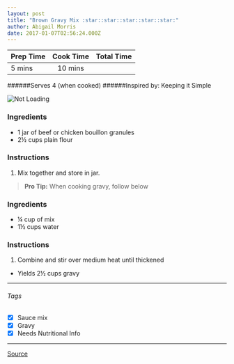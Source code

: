 ```yaml
---
layout: post
title: "Brown Gravy Mix :star::star::star::star::star:"
author: Abigail Morris
date: 2017-01-07T02:56:24.000Z
---
```


| Prep Time  | Cook Time    | Total Time  |
| ---------- |:------------:| -----------:|
| 5 mins    | 10 mins      |     |


######Serves 4 (when cooked)
######Inspired by: Keeping it Simple

![Not Loading](http://i.imgur.com/xBG0n3W.png)

### Ingredients

* 1 jar of beef or chicken bouillon granules
* 2½ cups plain flour

### Instructions

1. Mix together and store in jar.

> **Pro Tip:** When cooking gravy, follow below

### Ingredients

* ¼ cup of mix
* 1½ cups water

### Instructions

1. Combine and stir over medium  heat  until thickened

* Yields 2½ cups gravy

---

###### Tags
- [x] Sauce mix
- [x] Gravy
- [x] Needs Nutritional Info

---

[Source](http://simplysandras.blogspot.ca/2014/05/homemade-brownchicken-gravy-mix.html)

